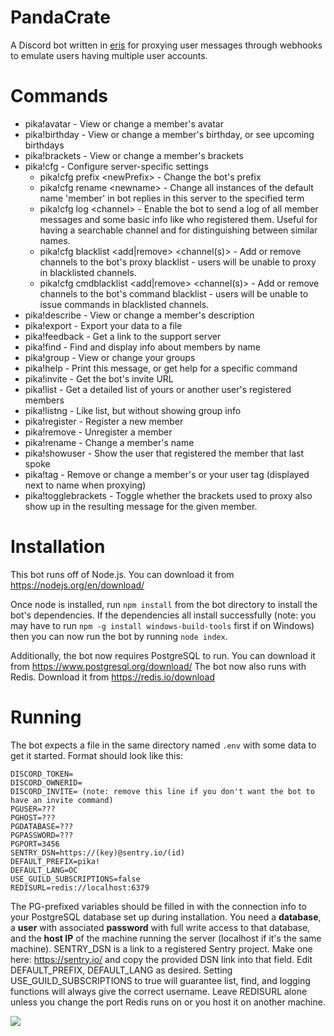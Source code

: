 # PandaCrate
A Discord bot written in <a href="https://github.com/abalabahaha/eris">eris</a> for proxying user messages through webhooks to emulate users having multiple user accounts.

# Commands
- pika!avatar  -  View or change a member's avatar
- pika!birthday  -  View or change a member's birthday, or see upcoming birthdays
- pika!brackets  -  View or change a member's brackets
- pika!cfg  -  Configure server-specific settings
  - pika!cfg prefix \<newPrefix> - Change the bot's prefix
  - pika!cfg rename \<newname> - Change all instances of the default name 'member' in bot replies in this server to the specified term
  - pika!cfg log \<channel> - Enable the bot to send a log of all member messages and some basic info like who registered them. Useful for having a searchable channel and for distinguishing between similar names.
  - pika!cfg blacklist <add|remove> <channel(s)> - Add or remove channels to the bot's proxy blacklist - users will be unable to proxy in blacklisted channels.
  - pika!cfg cmdblacklist <add|remove> <channel(s)> - Add or remove channels to the bot's command blacklist - users will be unable to issue commands in blacklisted channels.
- pika!describe  -  View or change a member's description
- pika!export - Export your data to a file
- pika!feedback  -  Get a link to the support server
- pika!find  -  Find and display info about members by name
- pika!group - View or change your groups
- pika!help  -  Print this message, or get help for a specific command
- pika!invite  -  Get the bot's invite URL
- pika!list  -  Get a detailed list of yours or another user's registered members
- pika!listng - Like list, but without showing group info
- pika!register  -  Register a new member
- pika!remove  -  Unregister a member
- pika!rename  -  Change a member's name
- pika!showuser  -  Show the user that registered the member that last spoke
- pika!tag  -  Remove or change a member's or your user tag (displayed next to name when proxying)
- pika!togglebrackets - Toggle whether the brackets used to proxy also show up in the resulting message for the given member.

# Installation
This bot runs off of Node.js. You can download it from https://nodejs.org/en/download/

Once node is installed, run `npm install` from the bot directory to install the bot's dependencies. If the dependencies all install successfully (note: you may have to run `npm -g install windows-build-tools` first if on Windows) then you can now run the bot by running `node index`.

Additionally, the bot now requires PostgreSQL to run. You can download it from https://www.postgresql.org/download/
The bot now also runs with Redis. Download it from https://redis.io/download

# Running
The bot expects a file in the same directory named `.env` with some data to get it started. Format should look like this:
```
DISCORD_TOKEN=
DISCORD_OWNERID=
DISCORD_INVITE= (note: remove this line if you don't want the bot to have an invite command)
PGUSER=???
PGHOST=???
PGDATABASE=???
PGPASSWORD=???
PGPORT=3456
SENTRY_DSN=https://(key)@sentry.io/(id)
DEFAULT_PREFIX=pika!
DEFAULT_LANG=OC
USE_GUILD_SUBSCRIPTIONS=false
REDISURL=redis://localhost:6379
```
The PG-prefixed variables should be filled in with the connection info to your PostgreSQL database set up during installation. You need a **database**, a **user** with associated **password** with full write access to that database, and the **host IP** of the machine running the server (localhost if it's the same machine).
SENTRY_DSN is a link to a registered Sentry project. Make one here: https://sentry.io/ and copy the provided DSN link into that field.
Edit DEFAULT_PREFIX, DEFAULT_LANG as desired. Setting USE_GUILD_SUBSCRIPTIONS to true will guarantee list, find, and logging functions will always give the correct username.
Leave REDISURL alone unless you change the port Redis runs on or you host it on another machine.

[![](https://discord.com/api/guilds/721491823545024533/embed.png?style=banner4)](https://discord.gg/hR7C2aN)
